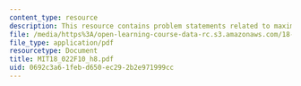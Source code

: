 ```yaml
---
content_type: resource
description: This resource contains problem statements related to maxima and minima.
file: /media/https%3A/open-learning-course-data-rc.s3.amazonaws.com/18-022-calculus-of-several-variables-fall-2010/0692c3a61febd650ec292b2e971999cc_MIT18_022F10_h8.pdf
file_type: application/pdf
resourcetype: Document
title: MIT18_022F10_h8.pdf
uid: 0692c3a6-1feb-d650-ec29-2b2e971999cc
---
```

